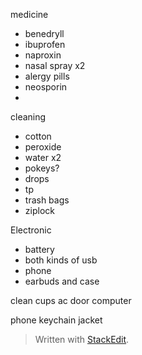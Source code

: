 
medicine
* benedryll
* ibuprofen
* naproxin
* nasal spray x2
* alergy pills
* neosporin
* 

cleaning
* cotton
* peroxide
* water x2
* pokeys?
* drops
* tp
* trash bags
* ziplock


Electronic
* battery
* both kinds of usb
* phone 
* earbuds and case

clean cups
ac
door
computer

phone
keychain
jacket








> Written with [StackEdit](https://stackedit.io/).
<!--stackedit_data:
eyJoaXN0b3J5IjpbLTk5MTcxNjIxMSw2NzY2MDYxMTUsMTI0Nj
AxNTc0NV19
-->
